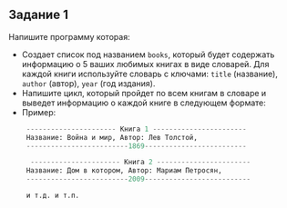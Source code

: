 
## Задание 1

Напишите программу которая:

- Создает список под названием `books`, который будет содержать информацию о 5 ваших любимых книгах в виде словарей. Для каждой книги используйте словарь с ключами: `title` (название), `author` (автор), `year` (год издания).
- Напишите цикл, который пройдет по всем книгам в словаре и выведет информацию о каждой книге в следующем формате:
- Пример:
  ```python
   ---------------------- Книга 1 -----------------------
   Название: Война и мир, Автор: Лев Толстой,
   -------------------------1869-------------------------

    ---------------------- Книга 2 -----------------------
   Название: Дом в котором, Автор: Мариам Петросян,
   -------------------------2009--------------------------

   и т.д. и т.п.
  ```
